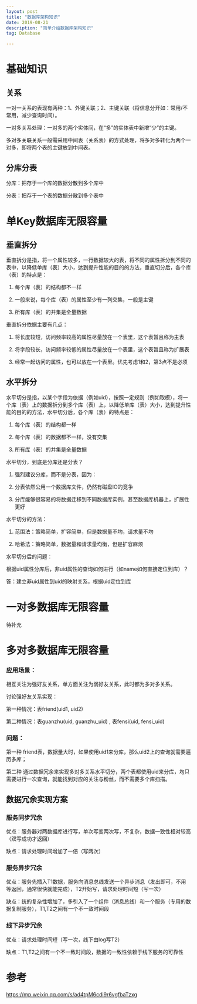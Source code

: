 ```yaml
---
layout: post
title: "数据库架构知识"
date: 2019-08-21
description: "简单介绍数据库架构知识"
tag: Database

---
```


# 基础知识

## 关系

一对一关系的表现有两种：1、外键关联；2、主键关联（将信息分开如：常用/不常用，减少查询时间）。

一对多关系处理：一对多的两个实体间，在“多”的实体表中新增“少”的主键。

多对多关联关系一般需采用中间表（关系表）的方式处理，将多对多转化为两个一对多，即将两个表的主键放到中间表。


## 分库分表

分库：把存于一个库的数据分散到多个库中

分表：把存于一个表的数据分散到多个表中


# 单Key数据库无限容量

## 垂直拆分

垂直拆分是指，将一个属性较多，一行数据较大的表，将不同的属性拆分到不同的表中，以降低单库（表）大小，达到提升性能的目的的方法，垂直切分后，各个库（表）的特点是：

1. 每个库（表）的结构都不一样

2. 一般来说，每个库（表）的属性至少有一列交集，一般是主键

3. 所有库（表）的并集是全量数据

垂直拆分依据主要有几点：

1. 将长度较短，访问频率较高的属性尽量放在一个表里，这个表暂且称为主表

2. 将字段较长，访问频率较低的属性尽量放在一个表里，这个表暂且称为扩展表

3. 经常一起访问的属性，也可以放在一个表里。优先考虑1和2，第3点不是必须

## 水平拆分

水平切分是指，以某个字段为依据（例如uid），按照一定规则（例如取模），将一个库（表）上的数据拆分到多个库（表）上，以降低单库（表）大小，达到提升性能的目的的方法，水平切分后，各个库（表）的特点是：

1. 每个库（表）的结构都一样

2. 每个库（表）的数据都不一样，没有交集

3. 所有库（表）的并集是全量数据


水平切分，到底是分库还是分表？

1. 强烈建议分库，而不是分表，因为：

2. 分表依然公用一个数据库文件，仍然有磁盘IO的竞争

3. 分库能够很容易的将数据迁移到不同数据库实例，甚至数据库机器上，扩展性更好

水平切分的方法：

1. 范围法：策略简单，扩容简单，但是数据量不均，请求量不均

2. 哈希法：策略简单，数据量和请求量均衡，但是扩容麻烦

水平切分后的问题：

根据uid属性分库后，非uid属性的查询如何进行（如name如何直接定位到库）？

答：建立非uid属性到uid的映射关系，根据uid定位到库


# 一对多数据库无限容量

待补充

# 多对多数据库无限容量

### 应用场景：

相互关注为强好友关系，单方面关注为弱好友关系，此时都为多对多关系。

讨论强好友关系实现：

第一种情况：表friend(uid1, uid2)

第二种情况：表guanzhu(uid, guanzhu_uid) , 表fensi(uid, fensi_uid)

### 问题：

第一种 friend表，数据量大时，如果使用uid1来分库，那么uid2上的查询就需要遍历多库；

第二种 通过数据冗余来实现多对多关系水平切分，两个表都使用uid来分库，均只需要进行一次查询，就能找到对应的关注与粉丝，而不需要多个库扫描。

## 数据冗余实现方案

### 服务同步冗余

优点：服务器对两数据库进行写，单次写变两次写，不复杂，数据一致性相对较高（双写成功才返回）

缺点：请求处理时间增加了一倍（写两次）

### 服务异步冗余

优点：服务先插入T1数据，服务向消息总线发送一个异步消息（发出即可，不用等返回，通常很快就能完成），T2开始写，请求处理时间短（写一次）

缺点：统的复杂性增加了，多引入了一个组件（消息总线）和一个服务（专用的数据复制服务），T1,T2之间有一个不一致时间段

### 线下异步冗余

优点：请求处理时间短（写一次，线下由log写T2）

缺点：T1,T2之间有一个不一致时间段，数据的一致性依赖于线下服务的可靠性


# 参考

https://mp.weixin.qq.com/s/ad4tpM6cdi9r6vgfbaTzxg



